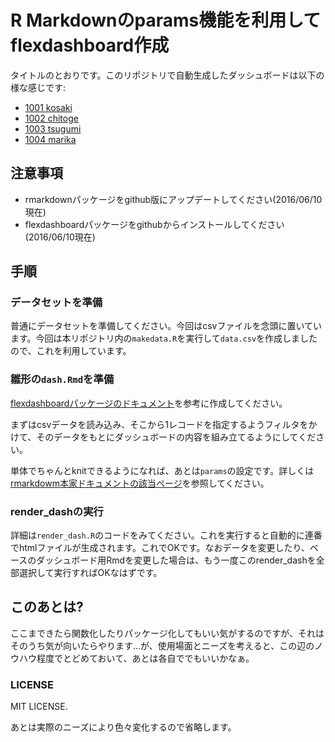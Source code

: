 # R Markdownのparams機能を利用してflexdashboard作成

タイトルのとおりです。このリポジトリで自動生成したダッシュボードは以下の様な感じです:

- [1001 kosaki](https://kazutan.github.io/param_dashboard/out1001.html)
- [1002 chitoge](https://kazutan.github.io/param_dashboard/out1002.html)
- [1003 tsugumi](https://kazutan.github.io/param_dashboard/out1003.html)
- [1004 marika](https://kazutan.github.io/param_dashboard/out1004.html)

## 注意事項
- rmarkdownパッケージをgithub版にアップデートしてください(2016/06/10現在)
- flexdashboardパッケージをgithubからインストールしてください(2016/06/10現在)

## 手順
### データセットを準備

普通にデータセットを準備してください。今回はcsvファイルを念頭に置いています。今回は本リポジトリ内の`makedata.R`を実行して`data.csv`を作成しましたので、これを利用しています。

### 雛形の`dash.Rmd`を準備

[flexdashboardパッケージのドキュメント](http://rmarkdown.rstudio.com/flexdashboard/)を参考に作成してください。

まずはcsvデータを読み込み、そこから1レコードを指定するようフィルタをかけて、そのデータをもとにダッシュボードの内容を組み立てるようにしてください。

単体でちゃんとknitできるようになれば、あとは`params`の設定です。詳しくは[rmarkdowm本家ドキュメントの該当ページ](http://rmarkdown.rstudio.com/developer_parameterized_reports.html)を参照してください。

### render_dashの実行

詳細は`render_dash.R`のコードをみてください。これを実行すると自動的に連番でhtmlファイルが生成されます。これでOKです。なおデータを変更したり、ベースのダッシュボード用Rmdを変更した場合は、もう一度このrender_dashを全部選択して実行すればOKなはずです。

## このあとは?

ここまできたら関数化したりパッケージ化してもいい気がするのですが、それはそのうち気が向いたらやります…が、使用場面とニーズを考えると、この辺のノウハウ程度でとどめておいて、あとは各自ででもいいかなぁ。

### LICENSE

MIT LICENSE.

あとは実際のニーズにより色々変化するので省略します。